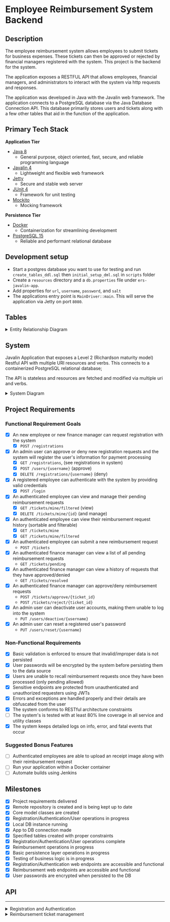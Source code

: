 # Employee Reimbursement System Backend

## Description


The employee reimbursement system allows employees to submit tickets for business expenses. These tickets can then be approved or rejected by financial managers registered with the system. This project is the backend for the system.

The application exposes a RESTFUL API that allows employees, financial managers, and administrators to interact with the system via http requests and responses.

The application was developed in Java with the Javalin web framework. The application connects to a PostgreSQL database via the Java Database Connection API. This database primarily stores users and tickets along with a few other tables that aid in the function of the application. 

## Primary Tech Stack

**Application Tier**
- [Java 8](https://www.oracle.com/java/technologies/java8.html)
  - General purpose, object oriented, fast, secure, and reliable programming language
- [Javalin 4](https://javalin.io/archive/docs/v4.6.X.html)
  - Lightweight and flexible web framework
- [Jetty](https://www.eclipse.org/jetty/documentation.php)
  - Secure and stable web server
- [JUnit 4](https://junit.org/junit4/)
  - Framework for unit testing
- [Mockito](https://site.mockito.org/)
  - Mocking framework

**Persistence Tier**
- [Docker](https://docs.docker.com/)
  - Containerization for streamlining development
- [PostgreSQL 15](https://www.postgresql.org/docs/15/index.html)
  - Reliable and performant relational database


## Development setup


- Start a postgres database you want to use for testing and run `create_tables_ddl.sql` then `initial_setup_dml.sql` in `scripts` folder
- Create a `resources` directory and a `db.properties` file under `ers-javalin-app`.
- Add properties for `url`, `username`, `password`, and `salt`
- The applications entry point is `MainDriver::main`. This will serve the application via Jetty on port `8080`.

## Tables

<details><summary>Entity Relationship Diagram</summary>

![schema](./images/erd.png)

</details>

## System

Javalin Application that exposes a Level 2 (Richardson maturity model) Restful API with multiple URI resources and verbs. This connects to a containerized PostgreSQL relational database;

The API is stateless and resources are fetched and modified via multiple uri and verbs.

<details><summary>System Diagram</summary>

![system](./images/system.png)

</details>

## Project Requirements
### Functional Requirement Goals

- [x] An new employee or new finance manager can request registration with the system
  - [x] `POST /registrations` 
- [x] An admin user can approve or deny new registration requests and the system will register the user's information for payment processing
  - [x] `GET /registrations`, (see registrations in system)
  - [x] `POST /users/{username}` (approve)
  - [x] `DELETE /registrations/{username}` (deny)

- [x] A registered employee can authenticate with the system by providing valid credentials
  - [x] `POST /login` 
- [x] An authenticated employee can view and manage their pending reimbursement requests
  - [x] `GET /tickets/mine/filtered` (view)
  - [x] `DELETE /tickets/mine/{id}` (and manage)
- [x] An authenticated employee can view their reimbursement request history (sortable and filterable)
  - [x] `GET /tickets/mine`
  - [x] `GET /tickets/mine/filtered` 
- [x] An authenticated employee can submit a new reimbursement request
  - `POST /tickets`
- [x] An authenticated finance manager can view a list of all pending reimbursement requests
  - `GET /tickets/pending` 
- [x] An authenticated finance manager can view a history of requests that they have approved/denied
  - `GET /tickets/resolved`
- [x] An authenticated finance manager can approve/deny reimbursement requests
  - `POST /tickets/approve/{ticket_id}`
  - `POST /tickets/reject/{ticket_id}`
- [x] An admin user can deactivate user accounts, making them unable to log into the system
  - `PUT /users/deactive/{username}` 
- [x] An admin user can reset a registered user's password
  - `PUT /users/reset/{username}` 

### Non-Functional Requirements

- [x] Basic validation is enforced to ensure that invalid/improper data is not persisted
- [x] User passwords will be encrypted by the system before persisting them to the data source
- [x] Users are unable to recall reimbursement requests once they have been processed (only pending allowed)
- [x] Sensitive endpoints are protected from unauthenticated and unauthorized requesters using JWTs
- [x] Errors and exceptions are handled properly and their details are obfuscated from the user
- [x] The system conforms to RESTful architecture constraints
- [ ] The system's is tested with at least 80% line coverage in all service and utility classes
- [x] The system keeps detailed logs on info, error, and fatal events that occur

### Suggested Bonus Features
- [ ] Authenticated employees are able to upload an receipt image along with their reimbursement request
- [ ] Run your application within a Docker container
- [ ] Automate builds using Jenkins
## Milestones

- [x] Project requirements delivered
- [x] Remote repository is created and is being kept up to date
- [x] Core model classes are created
- [x] Registration/Authentication/User operations in progress
- [x] Local DB instance running
- [x] App to DB connection made
- [x] Specified tables created with proper constraints
- [x] Registration/Authentication/User operations complete
- [x] Reimbursement operations in progress
- [x] Basic persistence layer operations in progress
- [x] Testing of business logic is in progress
- [x] Registration/Authentication web endpoints are accessible and functional
- [x] Reimbursement web endpoints are accessible and functional
- [x] User passwords are encrypted when persisted to the DB

## API


<hr/>

<details>
  <summary>
    Registration and Authentication
  </summary>

<p>

**Register an account**

 ```
 POST /registration

 authorization: anyone

body
 {
    "username": "examplename",
    "passwordOne" "12345ABc",
    "passwordTwo" "12345ABc",
    "email": "fake@email.com",
    "givenName": "John",
    "surname": "Doe",
    "roleId": "EMPLOYEE" (EMPLOYEE, MANAGER, ADMIN)
 }
 
 ```

 **Approve Registration**

 ```
 PUT /registration/{username}

 authorization: administrators
 ```
 
 **Login**
 ```
 POST /login

 body
 {
    "username": "jdoe",
    "password": "securePw123",
 }

 response

 {
  token: "example-token-string-asdfghjkl123456"
 }

 ```

 </p>
 
</details>


<details>

<summary>
  Reimbursement ticket management
</summary>

 **Submit Reimbursement Ticket**
 ```
 POST /tickets
 header
 authorization: any logged in (employee, manager, or administrators)

 body
 {
    "amount": "20.00" (greater than 0)
    "description": "lunch with client" (not empty)
    "type": "food" (lodging, travel, food, other)
 }
 ```

</details>

